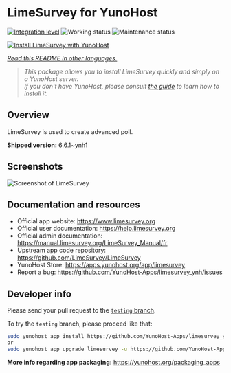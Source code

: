 <!--
N.B.: This README was automatically generated by <https://github.com/YunoHost/apps/tree/master/tools/readme_generator>
It shall NOT be edited by hand.
-->

# LimeSurvey for YunoHost

[![Integration level](https://dash.yunohost.org/integration/limesurvey.svg)](https://ci-apps.yunohost.org/ci/apps/limesurvey/) ![Working status](https://ci-apps.yunohost.org/ci/badges/limesurvey.status.svg) ![Maintenance status](https://ci-apps.yunohost.org/ci/badges/limesurvey.maintain.svg)

[![Install LimeSurvey with YunoHost](https://install-app.yunohost.org/install-with-yunohost.svg)](https://install-app.yunohost.org/?app=limesurvey)

*[Read this README in other languages.](./ALL_README.md)*

> *This package allows you to install LimeSurvey quickly and simply on a YunoHost server.*  
> *If you don't have YunoHost, please consult [the guide](https://yunohost.org/install) to learn how to install it.*

## Overview

LimeSurvey is used to create advanced poll.


**Shipped version:** 6.6.1~ynh1

## Screenshots

![Screenshot of LimeSurvey](./doc/screenshots/create_html_statistic_screen.png)

## Documentation and resources

- Official app website: <https://www.limesurvey.org>
- Official user documentation: <https://help.limesurvey.org>
- Official admin documentation: <https://manual.limesurvey.org/LimeSurvey_Manual/fr>
- Upstream app code repository: <https://github.com/LimeSurvey/LimeSurvey>
- YunoHost Store: <https://apps.yunohost.org/app/limesurvey>
- Report a bug: <https://github.com/YunoHost-Apps/limesurvey_ynh/issues>

## Developer info

Please send your pull request to the [`testing` branch](https://github.com/YunoHost-Apps/limesurvey_ynh/tree/testing).

To try the `testing` branch, please proceed like that:

```bash
sudo yunohost app install https://github.com/YunoHost-Apps/limesurvey_ynh/tree/testing --debug
or
sudo yunohost app upgrade limesurvey -u https://github.com/YunoHost-Apps/limesurvey_ynh/tree/testing --debug
```

**More info regarding app packaging:** <https://yunohost.org/packaging_apps>
